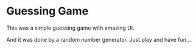 # Guessing Game

This was a simple guessing game with amazing UI.

And it was done by a random number generator.
Just play and have fun...